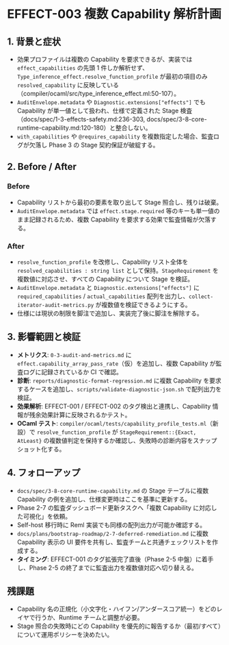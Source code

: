 # EFFECT-003 複数 Capability 解析計画

## 1. 背景と症状
- 効果プロファイルは複数の Capability を要求できるが、実装では `effect_capabilities` の先頭 1 件しか解析せず、`Type_inference_effect.resolve_function_profile` が最初の項目のみ `resolved_capability` に反映している（compiler/ocaml/src/type_inference_effect.ml:50-107）。  
- `AuditEnvelope.metadata` や `Diagnostic.extensions["effects"]` でも Capability が単一値として扱われ、仕様で定義された Stage 検査（docs/spec/1-3-effects-safety.md:236-303, docs/spec/3-8-core-runtime-capability.md:120-180）と整合しない。  
- `with_capabilities` や `@requires_capability` を複数指定した場合、監査ログが欠落し Phase 3 の Stage 契約保証が破綻する。

## 2. Before / After
### Before
- Capability リストから最初の要素を取り出して Stage 照合し、残りは破棄。  
- `AuditEnvelope.metadata` では `effect.stage.required` 等のキーも単一値のまま記録されるため、複数 Capability を要求する効果で監査情報が欠落する。

### After
- `resolve_function_profile` を改修し、Capability リスト全体を `resolved_capabilities : string list` として保持。`StageRequirement` を複数値に対応させ、すべての Capability について Stage を検証。  
- `AuditEnvelope.metadata` と `Diagnostic.extensions["effects"]` に `required_capabilities` / `actual_capabilities` 配列を出力し、`collect-iterator-audit-metrics.py` が複数値を検証できるようにする。  
- 仕様には現状の制限を脚注で追加し、実装完了後に脚注を解除する。

## 3. 影響範囲と検証
- **メトリクス**: `0-3-audit-and-metrics.md` に `effect.capability_array_pass_rate`（仮）を追加し、複数 Capability が監査ログに記録されているか CI で確認。  
- **診断**: `reports/diagnostic-format-regression.md` に複数 Capability を要求するケースを追加し、`scripts/validate-diagnostic-json.sh` で配列出力を検証。  
- **効果解析**: EFFECT-001 / EFFECT-002 のタグ検出と連携し、Capability 情報が残余効果計算に反映されるかテスト。
- **OCaml テスト**: `compiler/ocaml/tests/capability_profile_tests.ml`（新設）で `resolve_function_profile` が `StageRequirement::{Exact, AtLeast}` の複数値判定を保持するか確認し、失敗時の診断内容をスナップショット化する。

## 4. フォローアップ
- `docs/spec/3-8-core-runtime-capability.md` の Stage テーブルに複数 Capability の例を追加し、仕様変更時はここを基準に更新する。  
- Phase 2-7 の監査ダッシュボード更新タスクへ「複数 Capability に対応した可視化」を依頼。  
- Self-host 移行時に Reml 実装でも同様の配列出力が可能か確認する。
- `docs/plans/bootstrap-roadmap/2-7-deferred-remediation.md` に複数 Capability 表示の UI 要件を共有し、監査チームと共通チェックリストを作成する。
- **タイミング**: EFFECT-001 のタグ拡張完了直後（Phase 2-5 中盤）に着手し、Phase 2-5 の終了までに監査出力を複数値対応へ切り替える。

## 残課題
- Capability 名の正規化（小文字化・ハイフン/アンダースコア統一）をどのレイヤで行うか、Runtime チームと調整が必要。  
- Stage 照合の失敗時にどの Capability を優先的に報告するか（最初/すべて）について運用ポリシーを決めたい。
